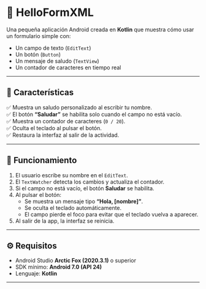 # 👋 HelloFormXML

Una pequeña aplicación Android creada en **Kotlin** que muestra cómo usar un formulario simple con:
- Un campo de texto (`EditText`)
- Un botón (`Button`)
- Un mensaje de saludo (`TextView`)
- Un contador de caracteres en tiempo real

---

## 🚀 Características

✅ Muestra un saludo personalizado al escribir tu nombre.  
✅ El botón **“Saludar”** se habilita solo cuando el campo no está vacío.  
✅ Muestra un contador de caracteres (`0 / 20`).  
✅ Oculta el teclado al pulsar el botón.  
✅ Restaura la interfaz al salir de la actividad.  

---

## 🧠 Funcionamiento

1. El usuario escribe su nombre en el `EditText`.
2. El `TextWatcher` detecta los cambios y actualiza el contador.
3. Si el campo no está vacío, el botón **Saludar** se habilita.
4. Al pulsar el botón:
   - Se muestra un mensaje tipo **“Hola, [nombre]”**.
   - Se oculta el teclado automáticamente.
   - El campo pierde el foco para evitar que el teclado vuelva a aparecer.
5. Al salir de la app, la interfaz se reinicia.

---

## ⚙️ Requisitos

- Android Studio **Arctic Fox (2020.3.1)** o superior  
- SDK mínimo: **Android 7.0 (API 24)**  
- Lenguaje: **Kotlin**

---
